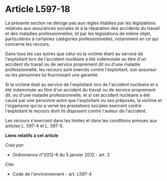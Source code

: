 # Article L597-18

La présente section ne déroge pas aux règles établies par les législations relatives aux assurances sociales et à la
réparation des accidents du travail et des maladies professionnelles, et par les législations de même objet, particulières à
certaines catégories professionnelles, notamment en ce qui concerne les recours.

Dans tous les cas autres que celui où la victime étant au service de l'exploitant lors de l'accident nucléaire a été
indemnisée au titre d'un accident du travail ou de service proprement dit ou d'une maladie professionnelle, les recours sont
exercés contre l'exploitant, son assureur ou les personnes lui fournissant une garantie.

Si la victime était au service de l'exploitant lors de l'accident nucléaire et a été indemnisée au titre d'un accident du
travail ou de service proprement dit, ou d'une maladie professionnelle, et si cet accident nucléaire a été causé par une
personne autre que l'exploitant ou ses préposés, la victime et l'organisme qui lui a versé les prestations sociales exercent
contre l'exploitant le recours dont ils disposent contre l'auteur de l'accident.

Les recours s'exercent dans les limites et dans les conditions prévues aux articles L. 597-4 et L. 597-5.

**Liens relatifs à cet article**

_Créé par_:

  - Ordonnance n°2012-6 du 5 janvier 2012 - art. 3

_Cite_:

  - Code de l'environnement - art. L597-4
